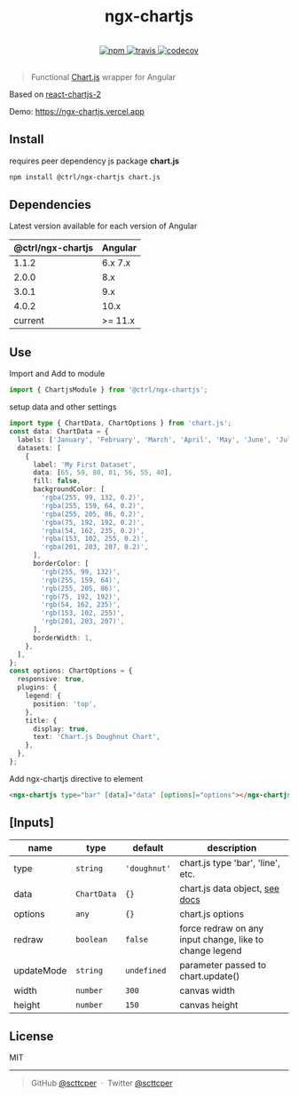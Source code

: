 <div align="center">
  <h1>ngx-chartjs</h1>
  <br>
  <a href="https://www.npmjs.com/package/@ctrl/ngx-chartjs">
    <img src="https://img.shields.io/npm/v/@ctrl/ngx-chartjs.svg" alt="npm">
  </a>
  <a href="https://circleci.com/gh/scttcper/ngx-chartjs">
    <img src="https://circleci.com/gh/scttcper/ngx-chartjs.svg?style=svg" alt="travis">
  </a>
  <a href="https://codecov.io/github/scttcper/ngx-chartjs">
    <img src="https://img.shields.io/codecov/c/github/scttcper/ngx-chartjs.svg" alt="codecov">
  </a>
  <br>
  <br>
</div>

> Functional [Chart.js](https://www.chartjs.org/) wrapper for Angular

Based on [react-chartjs-2](https://github.com/jerairrest/react-chartjs-2)

Demo: https://ngx-chartjs.vercel.app

## Install

requires peer dependency js package **chart.js**

```sh
npm install @ctrl/ngx-chartjs chart.js
```

## Dependencies

Latest version available for each version of Angular

| @ctrl/ngx-chartjs | Angular |
| ----------------- | ------- |
| 1.1.2             | 6.x 7.x |
| 2.0.0             | 8.x     |
| 3.0.1             | 9.x     |
| 4.0.2             | 10.x    |
| current           | >= 11.x |

## Use

Import and Add to module

```ts
import { ChartjsModule } from '@ctrl/ngx-chartjs';
```

setup data and other settings

```ts
import type { ChartData, ChartOptions } from 'chart.js';
const data: ChartData = {
  labels: ['January', 'February', 'March', 'April', 'May', 'June', 'July'],
  datasets: [
    {
      label: 'My First Dataset',
      data: [65, 59, 80, 81, 56, 55, 40],
      fill: false,
      backgroundColor: [
        'rgba(255, 99, 132, 0.2)',
        'rgba(255, 159, 64, 0.2)',
        'rgba(255, 205, 86, 0.2)',
        'rgba(75, 192, 192, 0.2)',
        'rgba(54, 162, 235, 0.2)',
        'rgba(153, 102, 255, 0.2)',
        'rgba(201, 203, 207, 0.2)',
      ],
      borderColor: [
        'rgb(255, 99, 132)',
        'rgb(255, 159, 64)',
        'rgb(255, 205, 86)',
        'rgb(75, 192, 192)',
        'rgb(54, 162, 235)',
        'rgb(153, 102, 255)',
        'rgb(201, 203, 207)',
      ],
      borderWidth: 1,
    },
  ],
};
const options: ChartOptions = {
  responsive: true,
  plugins: {
    legend: {
      position: 'top',
    },
    title: {
      display: true,
      text: 'Chart.js Doughnut Chart',
    },
  },
};
```

Add ngx-chartjs directive to element

```html
<ngx-chartjs type="bar" [data]="data" [options]="options"></ngx-chartjs>
```

## [Inputs]

| name       | type        | default      | description                                                                                      |
| ---------- | ----------- | ------------ | ------------------------------------------------------------------------------------------------ |
| type       | `string`    | `'doughnut'` | chart.js type 'bar', 'line', etc.                                                                |
| data       | `ChartData` | `{}`         | chart.js data object, [see docs](https://www.chartjs.org/docs/latest/getting-started/usage.html) |
| options    | `any`       | `{}`         | chart.js options                                                                                 |
| redraw     | `boolean`   | `false`      | force redraw on any input change, like to change legend                                          |
| updateMode | `string`    | `undefined`  | parameter passed to chart.update()                                                               |
| width      | `number`    | `300`        | canvas width                                                                                     |
| height     | `number`    | `150`        | canvas height                                                                                    |


## License

MIT

---

> GitHub [@scttcper](https://github.com/scttcper) &nbsp;&middot;&nbsp;
> Twitter [@scttcper](https://twitter.com/scttcper)
